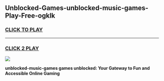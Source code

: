 
## Unblocked-Games-unblocked-music-games-Play-Free-ogklk
<h3>
<a href="https://premium76.site?title=unblocked-music-games&ref=18A">CLICK TO PLAY</a></h3>
<hr>

<h3>
<a href="https://premium76.site?title=unblocked-music-games&ref=18A">CLICK 2 PLAY</a>
  
</h3>

<a href="https://premium76.site?title=unblocked-music-games&ref=18A"><img src="https://clearcache.store/games.png"></a>


**unblocked-music-games games unblocked: Your Gateway to Fun and Accessible Online Gaming**
